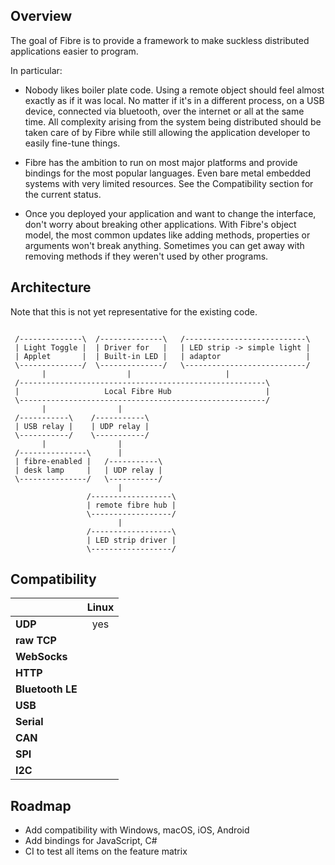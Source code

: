 ## Overview ##

The goal of Fibre is to provide a framework to make suckless distributed applications easier to program.

In particular:

 - Nobody likes boiler plate code. Using a remote object should feel almost
   exactly as if it was local. No matter if it's in a different process, on
   a USB device, connected via bluetooth, over the internet or all at the
   same time.
   All complexity arising from the system being distributed should be taken
   care of by Fibre while still allowing the application developer to easily
   fine-tune things.

 - Fibre has the ambition to run on most major platforms and provide bindings
   for the most popular languages. Even bare metal embedded systems with very
   limited resources. See the Compatibility section for the current status.

 - Once you deployed your application and want to change the interface, don't
   worry about breaking other applications. With Fibre's object model, the
   most common updates like adding methods, properties or arguments won't
   break anything. Sometimes you can get away with removing methods if they
   weren't used by other programs.


## Architecture ##

Note that this is not yet representative for the existing code.

```

 /--------------\  /--------------\   /---------------------------\
 | Light Toggle |  | Driver for   |   | LED strip -> simple light |
 | Applet       |  | Built-in LED |   | adaptor                   |
 \--------------/  \--------------/   \---------------------------/
       |                  |                     |
 /-------------------------------------------------------\
 |                   Local Fibre Hub                     |
 \-------------------------------------------------------/
       |                |
 /-----------\    /-----------\
 | USB relay |    | UDP relay |
 \-----------/    \-----------/
       |                |
 /---------------\      |
 | fibre-enabled |   /-----------\
 | desk lamp     |   | UDP relay |
 \---------------/   \-----------/
                        |
                 /------------------\
                 | remote fibre hub |
                 \------------------/
                        |
                 /------------------\
                 | LED strip driver |
                 \------------------/

```


## Compatibility ##

|                  | Linux |
|------------------|:-----:|
| **UDP**          |   yes |
| **raw TCP**      |       |
| **WebSocks**     |       |
| **HTTP**         |       |
| **Bluetooth LE** |       |
| **USB**          |       |
| **Serial**       |       |
| **CAN**          |       |
| **SPI**          |       |
| **I2C**          |       |


## Roadmap ##

- Add compatibility with Windows, macOS, iOS, Android
- Add bindings for JavaScript, C#
- CI to test all items on the feature matrix
